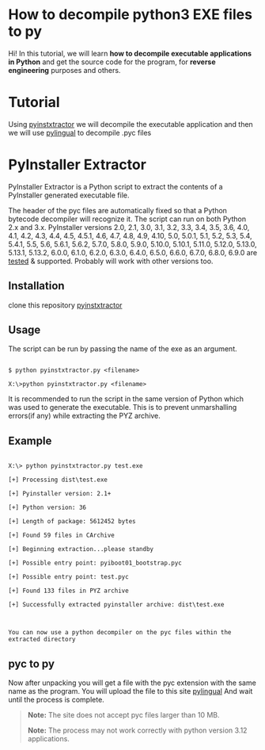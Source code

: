 
# How to decompile python3 EXE files to py 

Hi! In this tutorial, we will learn **how to decompile executable applications in Python** and get the source code for the program, for **reverse engineering** purposes and others.


# Tutorial

Using [pyinstxtractor](https://github.com/extremecoders-re/pyinstxtractor) we will decompile the executable application and then we will use [pylingual](https://pylingual.io/) to decompile .pyc files

# PyInstaller Extractor

  

PyInstaller Extractor is a Python script to extract the contents of a PyInstaller generated executable file.

  

The header of the pyc files are automatically fixed so that a Python bytecode decompiler will recognize it. The script can run on both Python 2.x and 3.x. PyInstaller versions 2.0, 2.1, 3.0, 3.1, 3.2, 3.3, 3.4, 3.5, 3.6, 4.0, 4.1, 4.2, 4.3, 4.4, 4.5, 4.5.1, 4.6, 4.7, 4.8, 4.9, 4.10, 5.0, 5.0.1, 5.1, 5.2, 5.3, 5.4, 5.4.1, 5.5, 5.6, 5.6.1, 5.6.2, 5.7.0, 5.8.0, 5.9.0, 5.10.0, 5.10.1, 5.11.0, 5.12.0, 5.13.0, 5.13.1, 5.13.2, 6.0.0, 6.1.0, 6.2.0, 6.3.0, 6.4.0, 6.5.0, 6.6.0, 6.7.0, 6.8.0, 6.9.0 are [tested](https://github.com/pyinstxtractor/pyinstxtractor-test-binaries) & supported. Probably will work with other versions too.

  

## Installation
clone this repository [pyinstxtractor](https://github.com/extremecoders-re/pyinstxtractor)

  

## Usage

  

The script can be run by passing the name of the exe as an argument.

  

```

$ python pyinstxtractor.py <filename>

X:\>python pyinstxtractor.py <filename>

```

  

It is recommended to run the script in the same version of Python which was used to generate the executable. This is to prevent unmarshalling errors(if any) while extracting the PYZ archive.

  

## Example

  

```

X:\> python pyinstxtractor.py test.exe

[+] Processing dist\test.exe

[+] Pyinstaller version: 2.1+

[+] Python version: 36

[+] Length of package: 5612452 bytes

[+] Found 59 files in CArchive

[+] Beginning extraction...please standby

[+] Possible entry point: pyiboot01_bootstrap.pyc

[+] Possible entry point: test.pyc

[+] Found 133 files in PYZ archive

[+] Successfully extracted pyinstaller archive: dist\test.exe

  

You can now use a python decompiler on the pyc files within the extracted directory

```
## pyc to py

Now after unpacking you will get a file with the pyc extension with the same name as the program. You will upload the file to this site [pylingual](https://pylingual.io/) And wait until the process is complete.

> **Note:** The site does not accept pyc files larger than 10 MB.
> 
> **Note:** The process may not work correctly with python version 3.12 applications.
